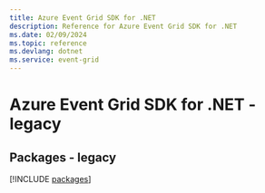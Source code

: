 ```yaml
---
title: Azure Event Grid SDK for .NET
description: Reference for Azure Event Grid SDK for .NET
ms.date: 02/09/2024
ms.topic: reference
ms.devlang: dotnet
ms.service: event-grid
---
```

# Azure Event Grid SDK for .NET - legacy
## Packages - legacy
[!INCLUDE [packages](event-grid-index.md)]